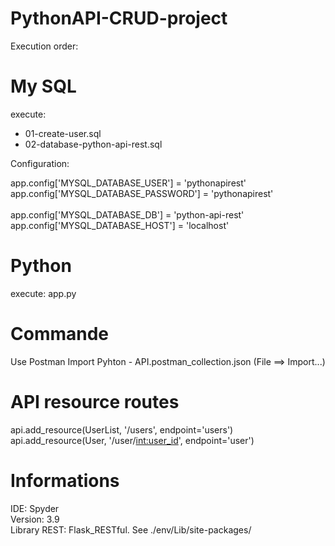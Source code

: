 # PythonAPI-CRUD-project

Execution order: 

# My SQL 
execute:  <br /> 
- 01-create-user.sql <br /> 
- 02-database-python-api-rest.sql <br /> 

Configuration:

app.config['MYSQL_DATABASE_USER'] = 'pythonapirest'  <br /> 
app.config['MYSQL_DATABASE_PASSWORD'] = 'pythonapirest' <br />  
app.config['MYSQL_DATABASE_DB'] = 'python-api-rest' <br /> 
app.config['MYSQL_DATABASE_HOST'] = 'localhost'  <br /> 

# Python 
execute: app.py <br /> 

# Commande
Use Postman 
Import Pyhton - API.postman_collection.json (File ==> Import...) <br /> 

# API resource routes
api.add_resource(UserList, '/users', endpoint='users') <br /> 
api.add_resource(User, '/user/<int:user_id>', endpoint='user') <br /> 


# Informations
IDE: Spyder <br /> 
Version: 3.9 <br /> 
Library REST: Flask_RESTful. See ./env/Lib/site-packages/ <br /> 

